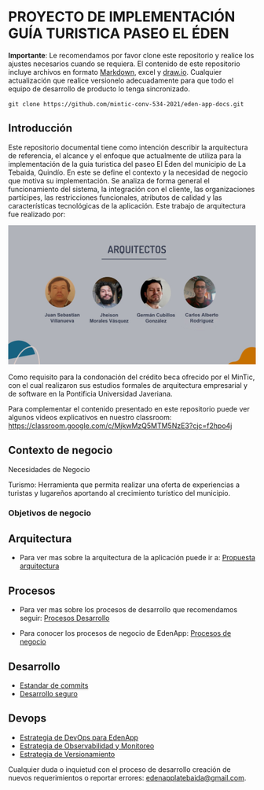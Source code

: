 # PROYECTO DE IMPLEMENTACIÓN GUÍA TURISTICA PASEO EL ÉDEN

**Importante**: Le recomendamos por favor clone este repositorio y realice los ajustes necesarios cuando se requiera. El contenido de este repositorio incluye archivos en formato [Markdown](https://www.markdownguide.org/), excel y [draw.io](https://draw.io). Cualquier actualización que realice versionelo adecuadamente para que todo el equipo de desarrollo de producto lo tenga sincronizado.

```
git clone https://github.com/mintic-conv-534-2021/eden-app-docs.git
```

## Introducción

Este repositorio documental tiene como intención describir la arquitectura de referencia, el alcance y el enfoque que actualmente de utiliza para la implementación de la guia turistica del paseo El Éden del municipio de La Tebaida, Quindío. En este se define el contexto y la necesidad de negocio que motiva su implementación. Se analiza de forma general el funcionamiento del sistema, la integración con el cliente, las organizaciones partícipes, las restricciones funcionales, atributos de calidad y las características tecnológicas de la aplicación. Este trabajo de arquitectura fue realizado por:

![alt text](./assets/arquitectonicosiv.jpeg?raw=true)

Como requisito para la condonación del crédito beca ofrecido por el MinTic, con el cual realizaron sus estudios formales de arquitectura empresarial y de software en la Pontificia Universidad Javeriana.

Para complementar el contenido presentado en este repositorio puede ver algunos videos explicativos en nuestro classroom: https://classroom.google.com/c/MjkwMzQ5MTM5NzE3?cjc=f2hpo4j

## Contexto de negocio

Necesidades de Negocio

Turismo: Herramienta que permita realizar una oferta de experiencias a turistas y lugareños aportando al crecimiento turístico del municipio. 


### Objetivos de negocio

## Arquitectura

- Para ver mas sobre la arquitectura de la aplicación puede ir a: [Propuesta arquitectura](./content/arquitectura/propuesta-arquitectura-solucion.md)

## Procesos

- Para ver mas sobre los procesos de desarrollo que recomendamos seguir: [Procesos Desarrollo](./content/procesos/procesos-desarrollo.md)

- Para conocer los procesos de negocio de EdenApp: [Procesos de negocio](./content/procesos/procesos-negocio.md)

## Desarrollo

- [Estandar de commits](./content/desarrollo/estandar-commits.md)
- [Desarrollo seguro](./content/desarrollo/guía-desarrollo-seguro.md)

## Devops

- [Estrategia de DevOps para EdenApp](./content/devops/estrategia-devops-para-eden-app.md)
- [Estrategia de Observabilidad y Monitoreo](./content/devops/estrategia-observabilidad-monitoreo.md)
- [Estrategia de Versionamiento](./content/devops/estrategia-versionamiento.md)

Cualquier duda o inquietud con el proceso de desarrollo creación de nuevos requerimientos o reportar errores: [edenapplatebaida@gmail.com](mailto:edenapplatebaida@gmail.com).


